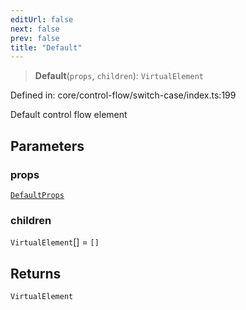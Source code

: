 ```yaml
---
editUrl: false
next: false
prev: false
title: "Default"
---
```


> **Default**(`props`, `children`): `VirtualElement`

Defined in: core/control-flow/switch-case/index.ts:199

Default control flow element

## Parameters

### props

[`DefaultProps`](/api/core-index/interfaces/defaultprops/)

### children

`VirtualElement`[] = `[]`

## Returns

`VirtualElement`
